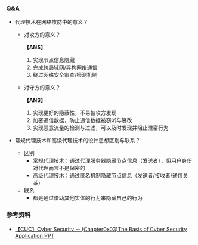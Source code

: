 ### Q&A

- 代理技术在网络攻防中的意义？

  - 对攻方的意义？

    **【ANS】** 

    1. 实现节点信息隐藏
    2. 完成跨局域网/异构网络通信
    3. 绕过网络安全审查/检测机制

  - 对守方的意义？

    **【ANS】** 

    1. 实现更好的隐蔽性，不易被攻方发现
    2. 加密通信数据，防止通信数据被窃听与篡改
    3. 实现恶意流量的检测与过滤，可以及时发现并阻止泄密行为

- 常规代理技术和高级代理技术的设计思想区别与联系？
  - 区别
    - 常规代理技术：通过代理服务器隐藏节点信息（发送者），但用户身份对代理而言不是保密的
    - 高级代理技术：通过匿名机制隐藏节点信息（发送者/接收者/通信关系）
  - 联系
    - 都是通过借助其他实体的行为来隐藏自己的行为

### 参考资料

- [【CUC】Cyber Security -- (Chapter0x03)The Basis of Cyber Security Application PPT](https://c4pr1c3.github.io/cuc-ns-ppt/chap0x03.md.html#/title-slide)